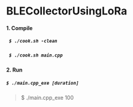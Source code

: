 # BLECollectorUsingLoRa

#### 1. Compile
##### <code> $ ./cook.sh -clean </code>
##### <code> $ ./cook.sh main.cpp </code>

#### 2. Run
##### <code>$ ./main.cpp_exe [duration] </code>
> $ ./main.cpp_exe 100
